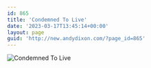 ```yaml
---
id: 865
title: 'Condemned To Live'
date: '2023-03-17T13:45:14+00:00'
layout: page
guid: 'http://new.andydixon.com/?page_id=865'
---
```


![Condemned To Live](https://i0.wp.com/assets.g8x2.ldn.idrivee2-23.com/posters/Condemned%20To%20Live%2001.jpg?w=1200&ssl=1 "Condemned To Live")